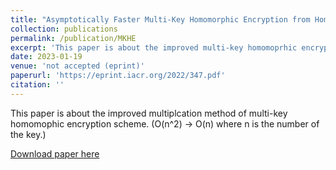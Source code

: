```yaml
---
title: "Asymptotically Faster Multi-Key Homomorphic Encryption from Homomorphic Gadget Decomposition"
collection: publications
permalink: /publication/MKHE
excerpt: 'This paper is about the improved multi-key homomoprhic encryption scheme.'
date: 2023-01-19
venue: 'not accepted (eprint)'
paperurl: 'https://eprint.iacr.org/2022/347.pdf'
citation: ''
---
```

This paper is about the improved multiplcation method of multi-key homomophic encryption scheme. (O(n^2) -> O(n) where n is the number of the key.)

[Download paper here](https://eprint.iacr.org/2022/347.pdf)

<!--Recommended citation: Your Name, You. (2015). "Paper Title Number 3." <i>Journal 1</i>. 1(3).-->
